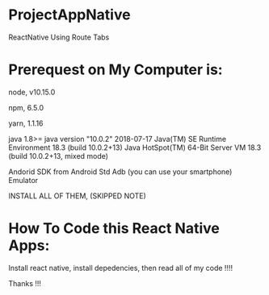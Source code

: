 # ProjectAppNative
ReactNative Using Route Tabs

# Prerequest on My Computer is:

node, 
v10.15.0

npm, 
6.5.0

yarn, 
1.1.16

java 1.8>=
java version "10.0.2" 2018-07-17
Java(TM) SE Runtime Environment 18.3 (build 10.0.2+13)
Java HotSpot(TM) 64-Bit Server VM 18.3 (build 10.0.2+13, mixed mode)

Andorid SDK from Android Std
Adb (you can use your smartphone)
Emulator

INSTALL ALL OF THEM, (SKIPPED NOTE)

# How To Code this React Native Apps:

Install react native, install depedencies, then read all of my code !!!!

Thanks !!!
